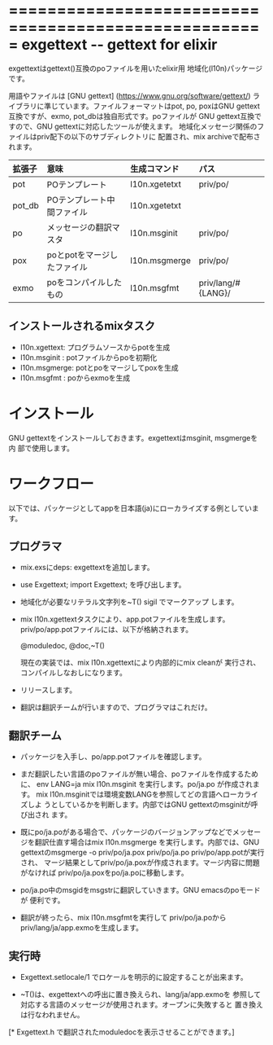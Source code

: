 =====================================================
 exgettext --  gettext for elixir
=====================================================

exgettextはgettext()互換のpoファイルを用いたelixir用
地域化(l10n)パッケージです。

用語やファイルは [GNU gettext] (https://www.gnu.org/software/gettext/)
ライブラリに準じています。ファイルフォーマットはpot, po, poxはGNU
gettext互換ですが、exmo, pot_dbは独自形式です。poファイルが
GNU gettext互換ですので、GNU gettextに対応したツールが使えます。
地域化メッセージ関係のファイルはpriv配下の以下のサブディレクトリに
配置され、mix archiveで配布されます。

|拡張子|意味                       |生成コマンド |パス
|:-----|:--------------------------|:------------|:------------------------
|pot   |POテンプレート             |l10n.xgetetxt|priv/po/
|pot_db|POテンプレート中間ファイル |l10n.xgetetxt|
|po    |メッセージの翻訳マスタ     |l10n.msginit |priv/po/
|pox   |poとpotをマージしたファイル|l10n.msgmerge|priv/po/
|exmo  |poをコンパイルしたもの     |l10n.msgfmt  |priv/lang/#{LANG}/


インストールされるmixタスク
------------------------------------------------------

* l10n.xgettext: プログラムソースからpotを生成
* l10n.msginit : potファイルからpoを初期化
* l10n.msgmerge: potとpoをマージしてpoxを生成
* l10n.msgfmt  : poからexmoを生成

インストール
=====================================================

GNU gettextをインストールしておきます。exgettextはmsginit, msgmergeを内
部で使用します。


ワークフロー
=====================================================

以下では、パッケージとしてappを日本語(ja)にローカライズする例としていま
す。

プログラマ
-----------------------------------------------------

* mix.exsにdeps: exgettextを追加します。

* use Exgettext; import Exgettext; を呼び出します。

* 地域化が必要なリテラル文字列を~T() sigil でマークアップ
  します。

* mix l10n.xgettextタスクにより、app.potファイルを生成します。
  priv/po/app.potファイルには、以下が格納されます。

  @moduledoc, @doc,~T()

  現在の実装では、mix l10n.xgettextにより内部的にmix cleanが
  実行され、コンパイルしなおしになります。

* リリースします。

* 翻訳は翻訳チームが行いますので、プログラマはこれだけ。


翻訳チーム
-----------------------------------------------------

* パッケージを入手し、po/app.potファイルを確認します。

* まだ翻訳したい言語のpoファイルが無い場合、poファイルを作成するために、
  env LANG=ja mix l10n.msginit を実行します。po/ja.po が作成されます。
  mix l10n.msginitでは環境変数LANGを参照してどの言語へローカライズしよ
  うとしているかを判断します。内部ではGNU gettextのmsginitが呼び出され
  ます。

* 既にpo/ja.poがある場合で、パッケージのバージョンアップなどでメッセー
  ジを翻訳仕直す場合はmix l10n.msgmerge を実行します。内部では、GNU
  gettextのmsgmerge -o priv/po/ja.pox priv/po/ja.po priv/po/app.potが実行され、
  マージ結果としてpriv/po/ja.poxが作成されます。マージ内容に問題がなければ
  priv/po/ja.poxをpo/ja.poに移動します。

* po/ja.po中のmsgidをmsgstrに翻訳していきます。GNU emacsのpoモードが
  便利です。

* 翻訳が終ったら、mix l10n.msgfmtを実行して priv/po/ja.poから
  priv/lang/ja/app.exmoを生成します。


実行時
-----------------------------------------------------

* Exgettext.setlocale/1 でロケールを明示的に設定することが出来ます。

* ~T()は、exgettextへの呼出に置き換えられ、lang/ja/app.exmoを
  参照して対応する言語のメッセージが使用されます。オープンに失敗すると
  置き換えは行なわれません。

[* Exgettext.h で翻訳されたmoduledocを表示させることができます。]
